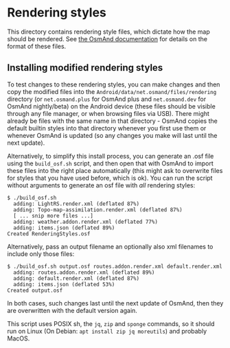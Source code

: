 # Rendering styles

This directory contains rendering style files, which dictate how the map should be rendered.
See [the OsmAnd documentation](https://osmand.net/docs/technical/osmand-file-formats/osmand-rendering-style/) for details on the format of these files.

## Installing modified rendering styles

To test changes to these rendering styles, you can make changes and then copy the modified files into the `Android/data/net.osmand/files/rendering`
directory (or `net.osmand.plus` for OsmAnd plus and `net.osmand.dev` for OsmAnd nightly/beta) on the Android device (these files should be visible through any
file manager, or when browsing files via USB). There might already be files with the same name in that directory - OsmAnd copies the default builtin styles into
that directory whenever you first use them or whenever OsmAnd is updated (so any changes you make will last until the next update).

Alternatively, to simplify this install process, you can generate an .osf file using the `build_osf.sh` script, and then open that with OsmAnd to import these
files into the right place automatically (this might ask to overwrite files for
styles that you have used before, which is ok). You can run the script without
arguments to generate an osf file with *all* rendering styles:

    $ ./build_osf.sh
      adding: LightRS.render.xml (deflated 87%)
      adding: Topo-map-assimilation.render.xml (deflated 87%)
      [ ... snip more files ...]
      adding: weather.addon.render.xml (deflated 77%)
      adding: items.json (deflated 89%)
    Created RenderingStyles.osf

Alternatively, pass an output filename an optionally also xml filenames to include only those files:


    $ ./build_osf.sh output.osf routes.addon.render.xml default.render.xml
      adding: routes.addon.render.xml (deflated 89%)
      adding: default.render.xml (deflated 87%)
      adding: items.json (deflated 53%)
    Created output.osf

In both cases, such changes last until the next update of OsmAnd, then they are overwritten with the default version again.

This script uses POSIX sh, the `jq`, `zip` and `sponge` commands, so it should run on Linux (On Debian: `apt install zip jq moreutils`) and probably MacOS.
